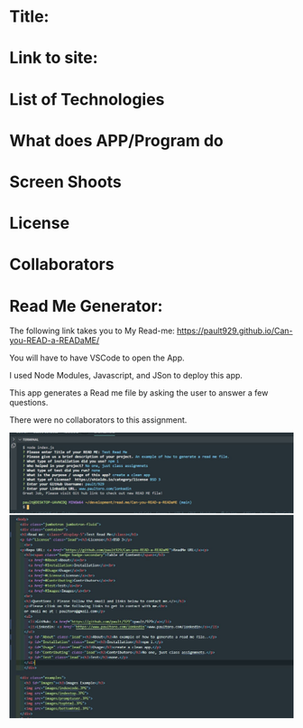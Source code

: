 # Title:
# Link to site:
# List of Technologies
# What does APP/Program do
# Screen Shoots 
# License
# Collaborators




# Read Me Generator:
The following link takes you to My Read-me:
https://pault929.github.io/Can-you-READ-a-READaME/

You will have to have VSCode to open the App.

I used Node Modules, Javascript, and JSon to deploy this app.

This app generates a Read me file by asking the user to answer a few questions.

There were no collaborators to this assignment. 


![ScreenShot](./images/readme.JPG)
![ScreenShot](./images/README2.JPG)


